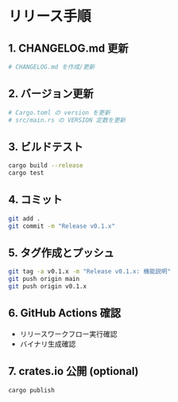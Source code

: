 # リリース手順

## 1. CHANGELOG.md 更新
```bash
# CHANGELOG.md を作成/更新
```

## 2. バージョン更新
```bash
# Cargo.toml の version を更新
# src/main.rs の VERSION 定数を更新
```

## 3. ビルドテスト
```bash
cargo build --release
cargo test
```

## 4. コミット
```bash
git add .
git commit -m "Release v0.1.x"
```

## 5. タグ作成とプッシュ
```bash
git tag -a v0.1.x -m "Release v0.1.x: 機能説明"
git push origin main
git push origin v0.1.x
```

## 6. GitHub Actions 確認
- リリースワークフロー実行確認
- バイナリ生成確認

## 7. crates.io 公開 (optional)
```bash
cargo publish
```